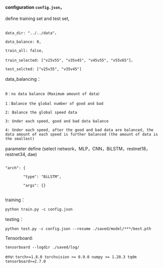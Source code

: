 #### configuration `config.json`，

define training set and test set,

```

data_dir: "../../data"，

data_balance: 0,

train_all: false,

train_selected: ["v25v55", "v35v45", "v45v55", "v55v65"]，

test_selcted: ["v25v35", "v35v45"]

```

data_balancing：
```

0：no data balance（Maximum amount of data）

1：Balance the global number of good and bad

2: Balance the global speed data

3: Under each speed, good and bad data balance

4: Under each speed, after the good and bad data are balanced, the data amount of each speed is further balanced (the amount of data is the smallest)

```


parameter define (select network，MLP，CNN，BiLSTM，restnet18，restnet34, dae)
```

"arch": {

        "type": "BiLSTM",
        
        "args": {}
        
```



training：

`python train.py -c config.json`

testing：

`python test.py -c config.json --resume ./saved/model/***/best.pth`


Tensorboard:

`tensorboard --logdir ./saved/log/`

env:
`
torch>=1.8.0
torchvision >= 0.9.0
numpy >= 1.20.3
tqdm
tensorboard>=2.7.0
`
